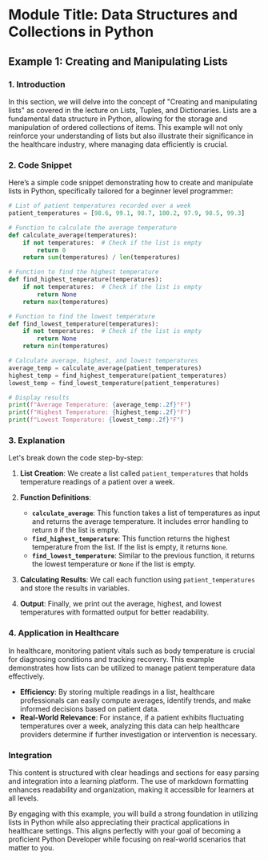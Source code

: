 # Module Title: Data Structures and Collections in Python

## Example 1: Creating and Manipulating Lists

### 1. Introduction
In this section, we will delve into the concept of "Creating and manipulating lists" as covered in the lecture on Lists, Tuples, and Dictionaries. Lists are a fundamental data structure in Python, allowing for the storage and manipulation of ordered collections of items. This example will not only reinforce your understanding of lists but also illustrate their significance in the healthcare industry, where managing data efficiently is crucial.

### 2. Code Snippet
Here’s a simple code snippet demonstrating how to create and manipulate lists in Python, specifically tailored for a beginner level programmer:

```python
# List of patient temperatures recorded over a week
patient_temperatures = [98.6, 99.1, 98.7, 100.2, 97.9, 98.5, 99.3]

# Function to calculate the average temperature
def calculate_average(temperatures):
    if not temperatures:  # Check if the list is empty
        return 0
    return sum(temperatures) / len(temperatures)

# Function to find the highest temperature
def find_highest_temperature(temperatures):
    if not temperatures:  # Check if the list is empty
        return None
    return max(temperatures)

# Function to find the lowest temperature
def find_lowest_temperature(temperatures):
    if not temperatures:  # Check if the list is empty
        return None
    return min(temperatures)

# Calculate average, highest, and lowest temperatures
average_temp = calculate_average(patient_temperatures)
highest_temp = find_highest_temperature(patient_temperatures)
lowest_temp = find_lowest_temperature(patient_temperatures)

# Display results
print(f"Average Temperature: {average_temp:.2f}°F")
print(f"Highest Temperature: {highest_temp:.2f}°F")
print(f"Lowest Temperature: {lowest_temp:.2f}°F")
```

### 3. Explanation
Let's break down the code step-by-step:

1. **List Creation**: We create a list called `patient_temperatures` that holds temperature readings of a patient over a week.
   
2. **Function Definitions**:
   - **`calculate_average`**: This function takes a list of temperatures as input and returns the average temperature. It includes error handling to return `0` if the list is empty.
   - **`find_highest_temperature`**: This function returns the highest temperature from the list. If the list is empty, it returns `None`.
   - **`find_lowest_temperature`**: Similar to the previous function, it returns the lowest temperature or `None` if the list is empty.

3. **Calculating Results**: We call each function using `patient_temperatures` and store the results in variables.

4. **Output**: Finally, we print out the average, highest, and lowest temperatures with formatted output for better readability.

### 4. Application in Healthcare
In healthcare, monitoring patient vitals such as body temperature is crucial for diagnosing conditions and tracking recovery. This example demonstrates how lists can be utilized to manage patient temperature data effectively. 

- **Efficiency**: By storing multiple readings in a list, healthcare professionals can easily compute averages, identify trends, and make informed decisions based on patient data.
- **Real-World Relevance**: For instance, if a patient exhibits fluctuating temperatures over a week, analyzing this data can help healthcare providers determine if further investigation or intervention is necessary.

### Integration
This content is structured with clear headings and sections for easy parsing and integration into a learning platform. The use of markdown formatting enhances readability and organization, making it accessible for learners at all levels. 

By engaging with this example, you will build a strong foundation in utilizing lists in Python while also appreciating their practical applications in healthcare settings. This aligns perfectly with your goal of becoming a proficient Python Developer while focusing on real-world scenarios that matter to you.